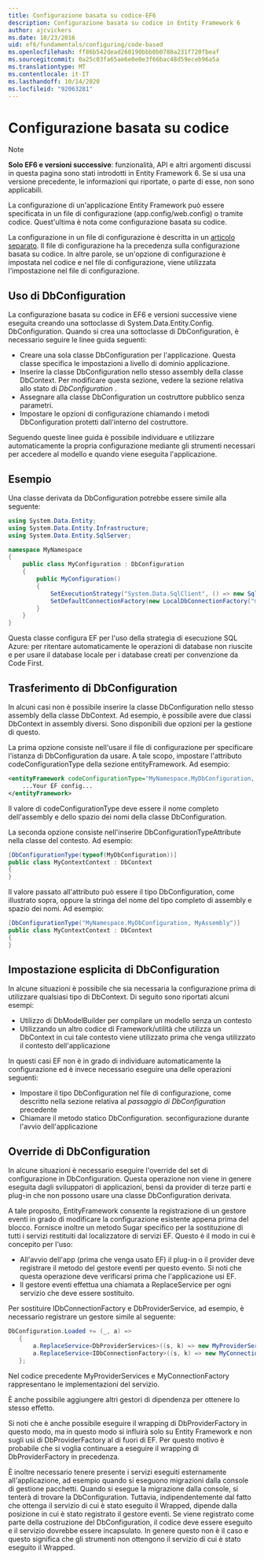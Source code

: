 ```yaml
---
title: Configurazione basata su codice-EF6
description: Configurazione basata su codice in Entity Framework 6
author: ajcvickers
ms.date: 10/23/2016
uid: ef6/fundamentals/configuring/code-based
ms.openlocfilehash: ff86b542dead260190bbb0b0788a231f720fbeaf
ms.sourcegitcommit: 0a25c03fa65ae6e0e0e3f66bac48d59eceb96a5a
ms.translationtype: MT
ms.contentlocale: it-IT
ms.lasthandoff: 10/14/2020
ms.locfileid: "92063281"
---
```

# <a name="code-based-configuration"></a>Configurazione basata su codice
> [!NOTE]
> **Solo EF6 e versioni successive**: funzionalità, API e altri argomenti discussi in questa pagina sono stati introdotti in Entity Framework 6. Se si usa una versione precedente, le informazioni qui riportate, o parte di esse, non sono applicabili.  

La configurazione di un'applicazione Entity Framework può essere specificata in un file di configurazione (app.config/web.config) o tramite codice. Quest'ultima è nota come configurazione basata su codice.  

La configurazione in un file di configurazione è descritta in un [articolo separato](xref:ef6/fundamentals/configuring/config-file). Il file di configurazione ha la precedenza sulla configurazione basata su codice. In altre parole, se un'opzione di configurazione è impostata nel codice e nel file di configurazione, viene utilizzata l'impostazione nel file di configurazione.  

## <a name="using-dbconfiguration"></a>Uso di DbConfiguration  

La configurazione basata su codice in EF6 e versioni successive viene eseguita creando una sottoclasse di System.Data.Entity.Config. DbConfiguration. Quando si crea una sottoclasse di DbConfiguration, è necessario seguire le linee guida seguenti:  

- Creare una sola classe DbConfiguration per l'applicazione. Questa classe specifica le impostazioni a livello di dominio applicazione.  
- Inserire la classe DbConfiguration nello stesso assembly della classe DbContext. Per modificare questa sezione, vedere la sezione relativa allo stato di *DbConfiguration* .  
- Assegnare alla classe DbConfiguration un costruttore pubblico senza parametri.  
- Impostare le opzioni di configurazione chiamando i metodi DbConfiguration protetti dall'interno del costruttore.  

Seguendo queste linee guida è possibile individuare e utilizzare automaticamente la propria configurazione mediante gli strumenti necessari per accedere al modello e quando viene eseguita l'applicazione.  

## <a name="example"></a>Esempio  

Una classe derivata da DbConfiguration potrebbe essere simile alla seguente:  

``` csharp
using System.Data.Entity;
using System.Data.Entity.Infrastructure;
using System.Data.Entity.SqlServer;

namespace MyNamespace
{
    public class MyConfiguration : DbConfiguration
    {
        public MyConfiguration()
        {
            SetExecutionStrategy("System.Data.SqlClient", () => new SqlAzureExecutionStrategy());
            SetDefaultConnectionFactory(new LocalDbConnectionFactory("mssqllocaldb"));
        }
    }
}
```  

Questa classe configura EF per l'uso della strategia di esecuzione SQL Azure: per ritentare automaticamente le operazioni di database non riuscite e per usare il database locale per i database creati per convenzione da Code First.  

## <a name="moving-dbconfiguration"></a>Trasferimento di DbConfiguration  

In alcuni casi non è possibile inserire la classe DbConfiguration nello stesso assembly della classe DbContext. Ad esempio, è possibile avere due classi DbContext in assembly diversi. Sono disponibili due opzioni per la gestione di questo.  

La prima opzione consiste nell'usare il file di configurazione per specificare l'istanza di DbConfiguration da usare. A tale scopo, impostare l'attributo codeConfigurationType della sezione entityFramework. Ad esempio:  

``` xml
<entityFramework codeConfigurationType="MyNamespace.MyDbConfiguration, MyAssembly">
    ...Your EF config...
</entityFramework>
```  

Il valore di codeConfigurationType deve essere il nome completo dell'assembly e dello spazio dei nomi della classe DbConfiguration.  

La seconda opzione consiste nell'inserire DbConfigurationTypeAttribute nella classe del contesto. Ad esempio:  

``` csharp  
[DbConfigurationType(typeof(MyDbConfiguration))]
public class MyContextContext : DbContext
{
}
```  

Il valore passato all'attributo può essere il tipo DbConfiguration, come illustrato sopra, oppure la stringa del nome del tipo completo di assembly e spazio dei nomi. Ad esempio:  

``` csharp
[DbConfigurationType("MyNamespace.MyDbConfiguration, MyAssembly")]
public class MyContextContext : DbContext
{
}
```  

## <a name="setting-dbconfiguration-explicitly"></a>Impostazione esplicita di DbConfiguration  

In alcune situazioni è possibile che sia necessaria la configurazione prima di utilizzare qualsiasi tipo di DbContext. Di seguito sono riportati alcuni esempi:  

- Utilizzo di DbModelBuilder per compilare un modello senza un contesto  
- Utilizzando un altro codice di Framework/utilità che utilizza un DbContext in cui tale contesto viene utilizzato prima che venga utilizzato il contesto dell'applicazione  

In questi casi EF non è in grado di individuare automaticamente la configurazione ed è invece necessario eseguire una delle operazioni seguenti:  

- Impostare il tipo DbConfiguration nel file di configurazione, come descritto nella sezione relativa al *passaggio di DbConfiguration* precedente
- Chiamare il metodo statico DbConfiguration. seconfigurazione durante l'avvio dell'applicazione  

## <a name="overriding-dbconfiguration"></a>Override di DbConfiguration  

In alcune situazioni è necessario eseguire l'override del set di configurazione in DbConfiguration. Questa operazione non viene in genere eseguita dagli sviluppatori di applicazioni, bensì da provider di terze parti e plug-in che non possono usare una classe DbConfiguration derivata.  

A tale proposito, EntityFramework consente la registrazione di un gestore eventi in grado di modificare la configurazione esistente appena prima del blocco.  Fornisce inoltre un metodo Sugar specifico per la sostituzione di tutti i servizi restituiti dal localizzatore di servizi EF. Questo è il modo in cui è concepito per l'uso:  

- All'avvio dell'app (prima che venga usato EF) il plug-in o il provider deve registrare il metodo del gestore eventi per questo evento. Si noti che questa operazione deve verificarsi prima che l'applicazione usi EF.  
- Il gestore eventi effettua una chiamata a ReplaceService per ogni servizio che deve essere sostituito.  

Per sostituire IDbConnectionFactory e DbProviderService, ad esempio, è necessario registrare un gestore simile al seguente:  

``` csharp
DbConfiguration.Loaded += (_, a) =>
   {
       a.ReplaceService<DbProviderServices>((s, k) => new MyProviderServices(s));
       a.ReplaceService<IDbConnectionFactory>((s, k) => new MyConnectionFactory(s));
   };
```  

Nel codice precedente MyProviderServices e MyConnectionFactory rappresentano le implementazioni del servizio.  

È anche possibile aggiungere altri gestori di dipendenza per ottenere lo stesso effetto.  

Si noti che è anche possibile eseguire il wrapping di DbProviderFactory in questo modo, ma in questo modo si influirà solo su Entity Framework e non sugli usi di DbProviderFactory al di fuori di EF. Per questo motivo è probabile che si voglia continuare a eseguire il wrapping di DbProviderFactory in precedenza.  

È inoltre necessario tenere presente i servizi eseguiti esternamente all'applicazione, ad esempio quando si eseguono migrazioni dalla console di gestione pacchetti. Quando si esegue la migrazione dalla console, si tenterà di trovare la DbConfiguration. Tuttavia, indipendentemente dal fatto che ottenga il servizio di cui è stato eseguito il Wrapped, dipende dalla posizione in cui è stato registrato il gestore eventi. Se viene registrato come parte della costruzione del DbConfiguration, il codice deve essere eseguito e il servizio dovrebbe essere incapsulato. In genere questo non è il caso e questo significa che gli strumenti non ottengono il servizio di cui è stato eseguito il Wrapped.  
